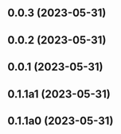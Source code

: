 ## 0.0.3 (2023-05-31)

## 0.0.2 (2023-05-31)

## 0.0.1 (2023-05-31)

## 0.1.1a1 (2023-05-31)

## 0.1.1a0 (2023-05-31)
